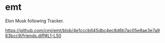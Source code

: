 # emt
Elon Musk following Tracker.

https://github.com/cmj/emt/blob/4e1cccb645dbc4ec8d6b7ac05e8ae3e7a963bcc9/friends.diff#L1-L50
